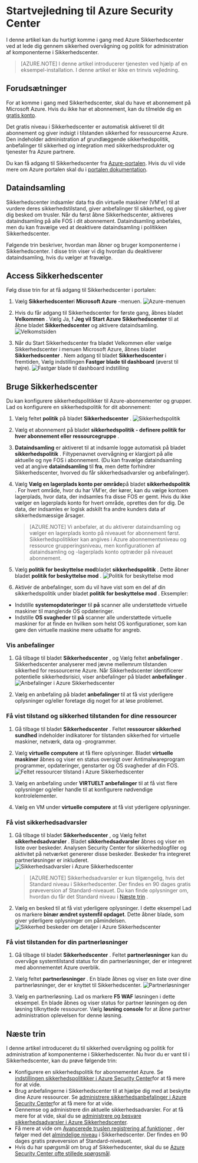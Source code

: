 <properties
   pageTitle="Startvejledning til Azure Sikkerhedscenter | Microsoft Azure"
   description="I denne artikel hjælper dig med at komme hurtigt i gang med Azure Security Center ved at lede dig gennem sikkerhed overvågning og politik for administration af komponenterne og opretter forbindelse til de næste trin."
   services="security-center"
   documentationCenter="na"
   authors="TerryLanfear"
   manager="MBaldwin"
   editor=""/>

<tags
   ms.service="security-center"
   ms.devlang="na"
   ms.topic="article"
   ms.tgt_pltfrm="na"
   ms.workload="na"
   ms.date="10/28/2016"
   ms.author="terrylan"/>

# <a name="azure-security-center-quick-start-guide"></a>Startvejledning til Azure Security Center

I denne artikel kan du hurtigt komme i gang med Azure Sikkerhedscenter ved at lede dig gennem sikkerhed overvågning og politik for administration af komponenterne i Sikkerhedscenter.

> [AZURE.NOTE] I denne artikel introducerer tjenesten ved hjælp af en eksempel-installation. I denne artikel er ikke en trinvis vejledning.

## <a name="prerequisites"></a>Forudsætninger

For at komme i gang med Sikkerhedscenter, skal du have et abonnement på Microsoft Azure. Hvis du ikke har et abonnement, kan du tilmelde dig en [gratis konto](https://azure.microsoft.com/pricing/free-trial/).

Det gratis niveau i Sikkerhedscenter er automatisk aktiveret til dit abonnement og giver indsigt i tilstanden sikkerhed for ressourcerne Azure. Den indeholder administration af grundlæggende sikkerhedspolitik, anbefalinger til sikkerhed og integration med sikkerhedsprodukter og tjenester fra Azure partnere.

Du kan få adgang til Sikkerhedscenter fra [Azure-portalen](https://azure.microsoft.com/features/azure-portal/). Hvis du vil vide mere om Azure portalen skal du i [portalen dokumentation](https://azure.microsoft.com/documentation/services/azure-portal/).

## <a name="data-collection"></a>Dataindsamling

Sikkerhedscenter indsamler data fra din virtuelle maskiner (VM'er) til at vurdere deres sikkerhedstilstand, giver anbefalinger til sikkerhed, og giver dig besked om trusler. Når du først åbne Sikkerhedscenter, aktiveres dataindsamling på alle FOS i dit abonnement. Dataindsamling anbefales, men du kan fravælge ved at deaktivere dataindsamling i politikken Sikkerhedscenter.

Følgende trin beskriver, hvordan man åbner og bruger komponenterne i Sikkerhedscenter. I disse trin viser vi dig hvordan du deaktiverer dataindsamling, hvis du vælger at fravælge.

## <a name="access-security-center"></a>Access Sikkerhedscenter

Følg disse trin for at få adgang til Sikkerhedscenter i portalen:

1. Vælg **Sikkerhedscenter**i **Microsoft Azure** -menuen.
![Azure-menuen][1]

2. Hvis du får adgang til Sikkerhedscenter for første gang, åbnes bladet **Velkommen** . Vælg Ja, **! Jeg vil Start Azure Sikkerhedscenter** til at åbne bladet **Sikkerhedscenter** og aktivere dataindsamling.
![Velkomstsiden][10]

3. Når du Start Sikkerhedscenter fra bladet Velkommen eller vælge Sikkerhedscenter i menuen Microsoft Azure, åbnes bladet **Sikkerhedscenter** . Nem adgang til bladet **Sikkerhedscenter** i fremtiden, Vælg indstillingen **Fastgør blade til dashboard** (øverst til højre).
![Fastgør blade til dashboard indstilling][2]

## <a name="use-security-center"></a>Bruge Sikkerhedscenter

Du kan konfigurere sikkerhedspolitikker til Azure-abonnementer og grupper. Lad os konfigurere en sikkerhedspolitik for dit abonnement:

1. Vælg feltet **politik** på bladet **Sikkerhedscenter** .
![Sikkerhedspolitik][3]

2. Vælg et abonnement på bladet **sikkerhedspolitik - definere politik for hver abonnement eller ressourcegruppe** .
3. **Dataindsamling** er aktiveret til at indsamle logge automatisk på bladet **sikkerhedspolitik** . Filtypenavnet overvågning er klargjort på alle aktuelle og nye FOS i abonnement. (Du kan fravælge dataindsamling ved at angive **dataindsamling** til **fra**, men dette forhindrer Sikkerhedscenter, hvorved du får sikkerhedsadvarsler og anbefalinger).
4. Vælg **Vælg en lagerplads konto per område**på bladet **sikkerhedspolitik** . For hvert område, hvor du har VM'er, der kører, kan du vælge kontoen lagerplads, hvor data, der indsamles fra disse FOS er gemt. Hvis du ikke vælger en lagerplads konto for hvert område, oprettes den for dig. De data, der indsamles er logisk adskilt fra andre kunders data af sikkerhedsmæssige årsager.

     > [AZURE.NOTE] Vi anbefaler, at du aktiverer dataindsamling og vælger en lagerplads konto på niveauet for abonnement først. Sikkerhedspolitikker kan angives i Azure abonnementsniveau og ressource grupperingsniveau, men konfigurationen af dataindsamling og -lagerplads konto optræder på niveauet abonnement.

5. Vælg **politik for beskyttelse mod**bladet **sikkerhedspolitik** . Dette åbner bladet **politik for beskyttelse mod** .
![Politik for beskyttelse mod][4]

6. Aktivér de anbefalinger, som du vil have vist som en del af din sikkerhedspolitik under bladet **politik for beskyttelse mod** . Eksempler:

 - Indstille **systemopdateringer** til **på** scanner alle understøttede virtuelle maskiner til manglende OS opdateringer.
 - Indstille **OS svagheder** til **på** scanner alle understøttede virtuelle maskiner for at finde en hvilken som helst OS konfigurationer, som kan gøre den virtuelle maskine mere udsatte for angreb.

### <a name="view-recommendations"></a>Vis anbefalinger

1. Gå tilbage til bladet **Sikkerhedscenter** , og Vælg feltet **anbefalinger** . Sikkerhedscenter analyserer med jævne mellemrum tilstanden sikkerhed for ressourcerne Azure. Når Sikkerhedscenter identificerer potentielle sikkerhedsrisici, viser anbefalinger på bladet **anbefalinger** .
![Anbefalinger i Azure Sikkerhedscenter][5]

2.  Vælg en anbefaling på bladet **anbefalinger** til at få vist yderligere oplysninger og/eller foretage dig noget for at løse problemet.

### <a name="view-the-health-and-security-state-of-your-resources"></a>Få vist tilstand og sikkerhed tilstanden for dine ressourcer

1.  Gå tilbage til bladet **Sikkerhedscenter** . Feltet **ressourcer sikkerhed sundhed** indeholder indikatorer for tilstanden sikkerhed for virtuelle maskiner, netværk, data og -programmer.
2.  Vælg **virtuelle computere** at få flere oplysninger. Bladet **virtuelle maskiner** åbnes og viser en status oversigt over Antimalwareprogram programmer, opdateringer, genstarter og OS svagheder af din FOS.
![Feltet ressourcer tilstand i Azure Sikkerhedscenter][6]

3.  Vælg en anbefaling under **VIRTUELT anbefalinger** til at få vist flere oplysninger og/eller handle til at konfigurere nødvendige kontrolelementer.
4.  Vælg en VM under **virtuelle computere** at få vist yderligere oplysninger.

### <a name="view-security-alerts"></a>Få vist sikkerhedsadvarsler

1.  Gå tilbage til bladet **Sikkerhedscenter** , og Vælg feltet **sikkerhedsadvarsler** . Bladet **sikkerhedsadvarsler** åbnes og viser en liste over beskeder. Analysen Security Center for sikkerhedslogfiler og aktivitet på netværket genererer disse beskeder. Beskeder fra integreret partnerløsninger er inkluderet.
![Sikkerhedsadvarsler i Azure Sikkerhedscenter][7]

    > [AZURE.NOTE] Sikkerhedsadvarsler er kun tilgængelig, hvis det Standard niveau i Sikkerhedscenter. Der findes en 90 dages gratis prøveversion af Standard-niveauet. Du kan finde oplysninger om, hvordan du får det Standard niveau i [Næste trin](#next-steps) .

2.  Vælg en besked til at få vist yderligere oplysninger. I dette eksempel Lad os markere **binær ændret systemfil opdaget**. Dette åbner blade, som giver yderligere oplysninger om påmindelsen.
![Sikkerhed beskeder om detaljer i Azure Sikkerhedscenter][8]

### <a name="view-the-health-of-your-partner-solutions"></a>Få vist tilstanden for din partnerløsninger

1. Gå tilbage til bladet **Sikkerhedscenter** . Feltet **partnerløsninger** kan du overvåge systemtilstand status for din partnerløsninger, der er integreret med abonnementet Azure overblik.
2. Vælg feltet **partnerløsninger** . En blade åbnes og viser en liste over dine partnerløsninger, der er knyttet til Sikkerhedscenter.
![Partnerløsninger][9]

3. Vælg en partnerløsning. Lad os markere **F5 WAF** løsningen i dette eksempel.  En blade åbnes og viser status for partner løsningen og den løsning tilknyttede ressourcer. Vælg **løsning console** for at åbne partner administration oplevelsen for denne løsning.

## <a name="next-steps"></a>Næste trin
I denne artikel introduceret du til sikkerhed overvågning og politik for administration af komponenterne i Sikkerhedscenter. Nu hvor du er vant til i Sikkerhedscenter, kan du prøve følgende trin:

- Konfigurere en sikkerhedspolitik for abonnementet Azure. Se [indstillingen sikkerhedspolitikker i Azure Security Center](security-center-policies.md)for at få mere for at vide.
- Brug anbefalingerne i Sikkerhedscenter til at hjælpe dig med at beskytte dine Azure ressourcer. Se [administrere sikkerhedsanbefalinger i Azure Security Center](security-center-recommendations.md)for at få mere for at vide.
- Gennemse og administrere din aktuelle sikkerhedsadvarsler. For at få mere for at vide, skal du se [administrere og besvare sikkerhedsadvarsler i Azure Sikkerhedscenter](security-center-managing-and-responding-alerts.md).
- Få mere at vide om [Avancerede truslen registrering af funktioner](security-center-detection-capabilities.md) , der følger med det [almindelige niveau](security-center-pricing.md) i Sikkerhedscenter. Der findes en 90 dages gratis prøveversion af Standard-niveauet.
- Hvis du har spørgsmål om brug af Sikkerhedscenter, skal du se [Azure Security Center ofte stillede spørgsmål](security-center-faq.md).

<!--Image references-->
[1]: ./media/security-center-get-started/azure-menu.png
[2]: ./media/security-center-get-started/security-center-pin.png
[3]: ./media/security-center-get-started/security-policy.png
[4]: ./media/security-center-get-started/prevention-policy.png
[5]: ./media/security-center-get-started/recommendations.png
[6]: ./media/security-center-get-started/resources-health.png
[7]: ./media/security-center-get-started/security-alert.png
[8]: ./media/security-center-get-started/security-alert-detail.png
[9]: ./media/security-center-get-started/partner-solutions.png
[10]: ./media/security-center-get-started/welcome.png
